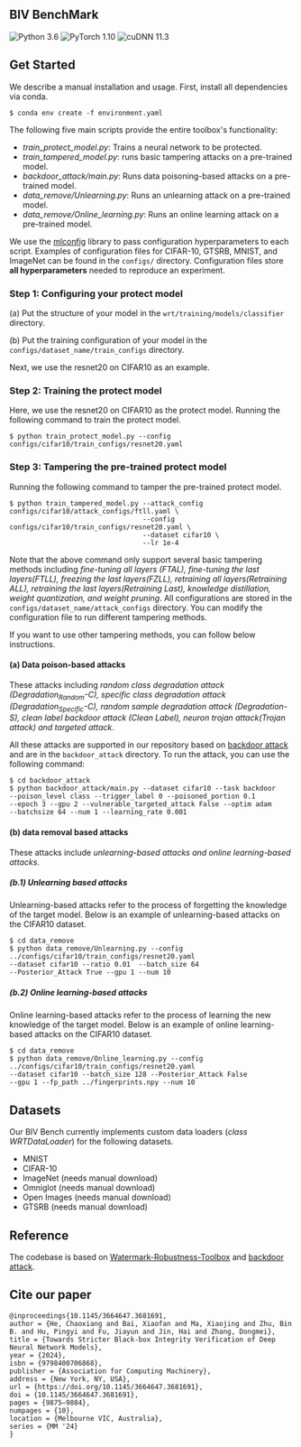 ## BIV BenchMark


![Python 3.6](https://img.shields.io/badge/python-3.6-green.svg?style=plastic)
![PyTorch 1.10](https://img.shields.io/badge/torch-1.10.1-green.svg?style=plastic)
![cuDNN 11.3](https://img.shields.io/badge/cudnn-11.3-green.svg?style=plastic)

## Get Started
We describe a manual installation and usage. First, install all dependencies via conda.
```shell
$ conda env create -f environment.yaml
```

The following five main scripts provide the entire toolbox's functionality:

- *train_protect_model.py*: Trains a neural network to be protected.
- *train_tampered_model.py*: runs basic tampering attacks on a pre-trained model.
- *backdoor_attack/main.py*: Runs data poisoning-based attacks on a pre-trained model.
- *data_remove/Unlearning.py*: Runs an unlearning attack on a pre-trained model.
- *data_remove/Online_learning.py*: Runs an online learning attack on a pre-trained model.

We use the [mlconfig](https://github.com/narumiruna/mlconfig) library to pass configuration hyperparameters to each script. 
Examples of configuration files for CIFAR-10, GTSRB, MNIST, and ImageNet can be found in the ``configs/`` directory. 
Configuration files store **all hyperparameters** needed to reproduce an experiment. 

### Step 1: Configuring your protect model 

(a) Put the structure of your model in the `wrt/training/models/classifier` directory. 

(b) Put the training configuration of your model in the `configs/dataset_name/train_configs` directory.

Next, we use the resnet20 on CIFAR10 as an example. 


### Step 2: Training the protect model
Here, we use the resnet20 on CIFAR10 as the protect model. Running the following command to train the protect model.
```shell
$ python train_protect_model.py --config configs/cifar10/train_configs/resnet20.yaml
```

### Step 3: Tampering the pre-trained protect model
Running the following command to tamper the pre-trained protect model.
```shell
$ python train_tampered_model.py --attack_config configs/cifar10/attack_configs/ftll.yaml \
                                 --config configs/cifar10/train_configs/resnet20.yaml \
                                 --dataset cifar10 \
                                 --lr 1e-4
``` 

Note that the above command only support several basic tampering methods including *fine-tuning all layers (FTAL), 
fine-tuning the last layers(FTLL), freezing the last layers(FZLL), retraining all layers(Retraining ALL), retraining the last layers(Retraining Last), 
knowledge distillation, weight quantization, and weight pruning*. All configurations are stored in the `configs/dataset_name/attack_configs` directory. You can modify the configuration file to run different tampering methods.

If you want to use other tampering methods, 
you can follow below instructions.

#### (a) Data poison-based attacks
These attacks including *random class degradation attack (Degradation<sub>Random</sub>-C), 
specific class degradation attack (Degradation<sub>Specific</sub>-C),
random sample degradation attack (Degradation-S), clean label backdoor attack (Clean Label),
neuron trojan attack(Trojan attack) and
targeted attack*. 

All these attacks are supported in our repository based on [backdoor attack](https://github.com/vtu81/backdoor_attack) and are in the `backdoor_attack` directory. To run the attack, you can use the following command:
```shell
$ cd backdoor_attack
$ python backdoor_attack/main.py --dataset cifar10 --task backdoor 
--poison_level class --trigger_label 0 --poisoned_portion 0.1 
--epoch 3 --gpu 2 --vulnerable_targeted_attack False --optim adam 
--batchsize 64 --num 1 --learning_rate 0.001
```

#### (b) data removal based attacks
These attacks include *unlearning-based attacks and online learning-based attacks*.

##### (b.1) Unlearning based attacks
Unlearning-based attacks refer to the process of forgetting the knowledge of the target model.  Below is an example of unlearning-based attacks on the CIFAR10 dataset.
```shell
$ cd data_remove
$ python data_remove/Unlearning.py --config ../configs/cifar10/train_configs/resnet20.yaml 
--dataset cifar10 --ratio 0.01  --batch_size 64 
--Posterior_Attack True --gpu 1 --num 10
```
##### (b.2) Online learning-based attacks
Online learning-based attacks refer to the process of learning the new knowledge of the target model.
Below is an example of online learning-based attacks on the CIFAR10 dataset.
```shell
$ cd data_remove
$ python data_remove/Online_learning.py --config ../configs/cifar10/train_configs/resnet20.yaml 
--dataset cifar10 --batch_size 128 --Posterior_Attack False 
--gpu 1 --fp_path ../fingerprints.npy --num 10 
```


## Datasets
Our BIV Bench currently implements custom data loaders (*class WRTDataLoader*) for the following datasets. 

- MNIST
- CIFAR-10
- ImageNet (needs manual download)
- Omniglot (needs manual download)
- Open Images (needs manual download)
- GTSRB (needs manual download)


## Reference
The codebase is based on [Watermark-Robustness-Toolbox](https://github.com/dnn-security/Watermark-Robustness-Toolbox) and 
[backdoor attack](https://github.com/vtu81/backdoor_attack).
## Cite our paper
```
@inproceedings{10.1145/3664647.3681691,
author = {He, Chaoxiang and Bai, Xiaofan and Ma, Xiaojing and Zhu, Bin B. and Hu, Pingyi and Fu, Jiayun and Jin, Hai and Zhang, Dongmei},
title = {Towards Stricter Black-box Integrity Verification of Deep Neural Network Models},
year = {2024},
isbn = {9798400706868},
publisher = {Association for Computing Machinery},
address = {New York, NY, USA},
url = {https://doi.org/10.1145/3664647.3681691},
doi = {10.1145/3664647.3681691},
pages = {9875–9884},
numpages = {10},
location = {Melbourne VIC, Australia},
series = {MM '24}
}
```




